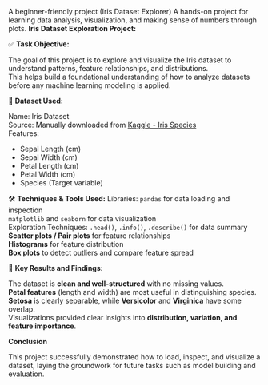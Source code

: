 A beginner-friendly project (Iris Dataset Explorer)  A hands-on project for learning data analysis, visualization, and making sense of numbers through plots.
**Iris Dataset Exploration Project:**

✅ **Task Objective:**

The goal of this project is to explore and visualize the Iris dataset to understand patterns, feature relationships, and distributions.  
This helps build a foundational understanding of how to analyze datasets before any machine learning modeling is applied.

 📂 **Dataset Used:**
 
Name: Iris Dataset  
Source: Manually downloaded from [Kaggle - Iris Species](https://www.kaggle.com/datasets/uciml/iris)  
  Features:
  - Sepal Length (cm)
  - Sepal Width (cm)
  - Petal Length (cm)
  - Petal Width (cm)
  - Species (Target variable)

🛠️ **Techniques & Tools Used:**
    Libraries:
    `pandas` for data loading and inspection  
    `matplotlib` and `seaborn` for data visualization  
    Exploration Techniques:
    `.head()`, `.info()`, `.describe()` for data summary  
    **Scatter plots / Pair plots** for feature relationships  
    **Histograms** for feature distribution  
    **Box plots** to detect outliers and compare feature spread

📌 **Key Results and Findings:**

  The dataset is **clean and well-structured** with no missing values.  
  **Petal features** (length and width) are most useful in distinguishing species.  
  **Setosa** is clearly separable, while **Versicolor** and **Virginica** have some overlap.  
  Visualizations provided clear insights into **distribution, variation, and feature importance**.

   **Conclusion**

This project successfully demonstrated how to load, inspect, and visualize a dataset, laying the groundwork for future tasks such as model building and evaluation.

